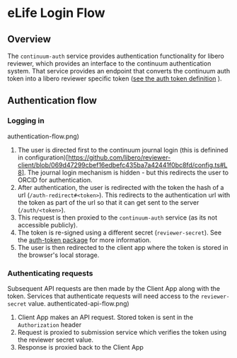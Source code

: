 # eLife Login Flow

## Overview
The `continuum-auth` service provides authentication functionality for libero reviewer, which provides an interface to the continuum authentication system. That service provides an endpoint that converts the continuum auth token into a libero reviewer specific token ([see the auth token definition](https://github.com/libero/auth-token/blob/master/src/index.ts) ).

## Authentication flow

### Logging in

authentication-flow.png)

1. The user is directed first to the continuum journal login (this is definined in configuration)[https://github.com/libero/reviewer-client/blob/069d47299cbef16edbefc435ba7a42441f0bc8fd/config.ts#L8]. The journal login mechanism is hidden - but this redirects the user to ORCID for authentication.
1. After authentication, the user is redirected with the token the hash of a url (`/auth-redirect#<token>`). This redirects
to the authentication url with the token as part of the url so that it can get sent to the server (`/auth/<token>`).
1. This request is then proxied to the `continuum-auth` service (as its not accessible publicly).
1. The token is re-signed using a different secret (`reviewer-secret`). See the [auth-token package](https://github.com/libero/auth-token) for more information.
1. The user is then redirected to the client app where the token is stored in the browser's local storage.


### Authenticating requests

Subsequent API requests are then made by the Client App along with the token. Services that authenticate requests will need access to the `reviewer-secret` value.
authenticated-api-flow.png)

1. Client App makes an API request. Stored token is sent in the `Authorization` header
1. Request is proxied to submission service which verifies the token using the reviewer secret value.
1. Response is proxied back to the Client App
